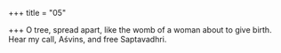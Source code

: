 +++
title = "05"

+++
O tree, spread apart, like the womb of a woman about to give birth. Hear my call, Aśvins, and free Saptavadhri.  